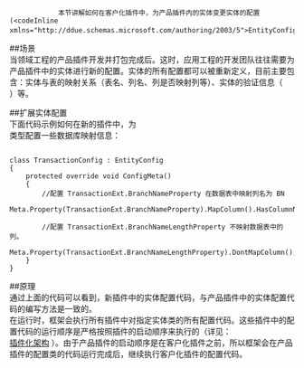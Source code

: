 ﻿
                本节讲解如何在客户化插件中，为产品插件内的实体变更实体的配置(<codeInline xmlns="http://ddue.schemas.microsoft.com/authoring/2003/5">EntityConfig)。
              

##场景  
当领域工程的产品插件开发并打包完成后。这时，应用工程的开发团队往往需要为产品插件中的实体进行新的配置。实体的所有配置都可以被重新定义，目前主要包含：实体与表的映射关系（表名、列名、列是否映射列等）、实体的验证信息（  
）等。  

##扩展实体配置  
下面代码示例如何在新的插件中，为  
类型配置一些数据库映射信息：  
<pre><code class="cs">  
class TransactionConfig : EntityConfig<Transaction>
{
    protected override void ConfigMeta()
    {
        //配置 TransactionExt.BranchNameProperty 在数据表中映射列名为 BN
        Meta.Property(TransactionExt.BranchNameProperty).MapColumn().HasColumnName("BN");

        //配置 TransactionExt.BranchNameLengthProperty 不映射数据表中的列。
        Meta.Property(TransactionExt.BranchNameLengthProperty).DontMapColumn();
    }
}  
</code></pre>  

##原理  
通过上面的代码可以看到，新插件中的实体配置代码，与产品插件中的实体配置代码的编写方法是一致的。  
在运行时，框架会执行所有插件中对指定实体类的所有配置代码。这些插件中的配置代码的运行顺序是严格按照插件的启动顺序来执行的（详见：  
[插件化架构](\articles\Content\框架基础\插件化架构.html)
）。由于产品插件的启动顺序是在客户化插件之前，所以框架会在产品插件的配置类的代码运行完成后，继续执行客户化插件的配置代码。  
